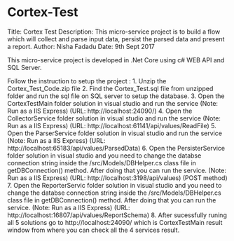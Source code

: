 # Cortex-Test

 Title: Cortex Test
 Description: This micro-service project is to build a flow which will collect and parse input data, persist the 			     parsed data and present a report.
 Author: Nisha Fadadu
 Date: 9th Sept 2017


This micro-service project is developed in .Net Core using c# WEB API and SQL Server.

Follow the instruction to setup the project :
	1. Unzip the Cortex_Test_Code.zip file
	2. Find the Cortex_Test.sql file from unzipped folder and run the sql file on SQL server to setup the database.
	3. Open the CortexTestMain folder solution in visual studio and run the service (Note: Run as a IIS Express)  (URL: http://localhost:24090/)
	4. Open the CollectorService folder solution in visual studio and run the service  (Note: Run as a IIS Express)  (URL: http://localhost:61141/api/values/ReadFile)
	5. Open the ParserService folder solution in visual studio and run the service  (Note: Run as a IIS Express) (URL: http://localhost:65183/api/values/ParsedData)
	6. Open the PersisterService folder solution in visual studio and you need to change the databse connection string inside the /src/Models/DBHelper.cs class file in getDBConnection() method. After doing that you can run the service. (Note: Run as a IIS Express) (URL: http://localhost:3198/api/values) (POST method)
	7. Open the ReporterServic folder solution in visual studio and you need to change the databse connection string inside the /src/Models/DBHelper.cs class file in getDBConnection() method. After doing that you can run the service.  (Note: Run as a IIS Express) (URL: http://localhost:16807/api/values/ReportSchema)
	8. After sucessfully runing all 5 solutions go to http://localhost:24090/ which is CortexTestMain result window from where you can check all the 4 services result.

